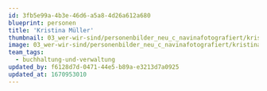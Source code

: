```yaml
---
id: 3fb5e99a-4b3e-46d6-a5a8-4d26a612a680
blueprint: personen
title: 'Kristina Müller'
thumbnail: 03_wer-wir-sind/personenbilder_neu_c_navinafotografiert/kristina-muller_(c)_navinafotografiert-4938-b.jpg
image: 03_wer-wir-sind/personenbilder_neu_c_navinafotografiert/kristina-muller_(c)_navinafotografiert-4938-b.jpg
team_tags:
  - buchhaltung-und-verwaltung
updated_by: f6128d7d-0471-44e5-b89a-e3213d7a0925
updated_at: 1670953010
---
```

